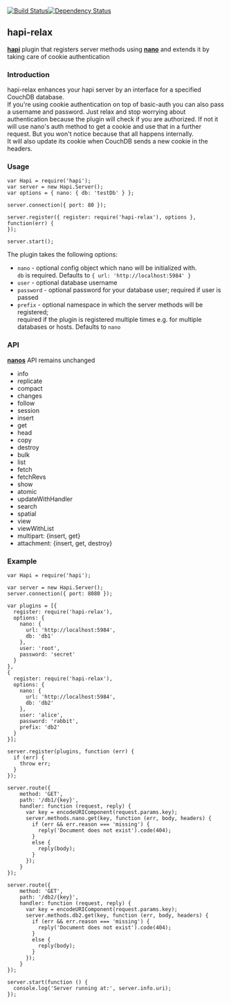 [![Build Status](https://travis-ci.org/accosine/hapi-relax.svg)](https://travis-ci.org/accosine/hapi-relax)[![Dependency Status](https://david-dm.org/accosine/hapi-relax.svg)](https://david-dm.org/accosine/hapi-relax)
## hapi-relax

[**hapi**](https://github.com/hapijs/hapi) plugin that registers server methods using [**nano**](https://github.com/dscape/nano) and extends it by taking care of cookie authentication

### Introduction
hapi-relax enhances your hapi server by an interface for a specified CouchDB database.  
If you're using cookie authentication on top of basic-auth you can also pass a username and password. Just relax and stop worrying about authentication because the plugin will check if you are authorized. If not it will use nano's auth method to get a cookie and use that in a further request. But you won't  notice because that all happens internally.  
It will also update its cookie when CouchDB sends a new cookie in the headers.

### Usage
```
var Hapi = require('hapi');
var server = new Hapi.Server();
var options = { nano: { db: 'testDb' } };

server.connection({ port: 80 });

server.register({ register: require('hapi-relax'), options }, function(err) {
});

server.start();
```

The plugin takes the following options:

- `nano` - optional config object which nano will be initialized with.  
`db` is required. Defaults to `{ url: 'http://localhost:5984' }`
- `user` - optional database username
- `password` - optional password for your database user; required if user is passed
- `prefix` - optional namespace in which the server methods will be registered;  
required if the plugin is registered multiple times e.g. for multiple databases or hosts. Defaults to `nano`

### API
[**nanos**](https://github.com/dscape/nano) API remains unchanged

- info
- replicate
- compact
- changes
- follow
- session
- insert
- get
- head
- copy
- destroy
- bulk
- list
- fetch
- fetchRevs
- show
- atomic
- updateWithHandler
- search
- spatial
- view
- viewWithList
- multipart: {insert, get}
- attachment: {insert, get, destroy}


### Example
```
var Hapi = require('hapi');

var server = new Hapi.Server();
server.connection({ port: 8080 });

var plugins = [{
  register: require('hapi-relax'),
  options: {
    nano: {
      url: 'http://localhost:5984',
      db: 'db1'
    },
    user: 'root',
    password: 'secret'
  }
},
{
  register: require('hapi-relax'),
  options: {
    nano: {
      url: 'http://localhost:5984',
      db: 'db2'
    },
    user: 'alice',
    password: 'rabbit',
    prefix: 'db2'
  }
}];

server.register(plugins, function (err) {
  if (err) {
    throw err;
  }
});

server.route({
    method: 'GET',
    path: '/db1/{key}',
    handler: function (request, reply) {
      var key = encodeURIComponent(request.params.key);
      server.methods.nano.get(key, function (err, body, headers) {
        if (err && err.reason === 'missing') {
          reply('Document does not exist').code(404);
        }
        else {
          reply(body);
        }
      });
    }
});

server.route({
    method: 'GET',
    path: '/db2/{key}',
    handler: function (request, reply) {
      var key = encodeURIComponent(request.params.key);
      server.methods.db2.get(key, function (err, body, headers) {
        if (err && err.reason === 'missing') {
          reply('Document does not exist').code(404);
        }
        else {
          reply(body);
        }
      });
    }
});

server.start(function () {
  console.log('Server running at:', server.info.uri);
});
```

